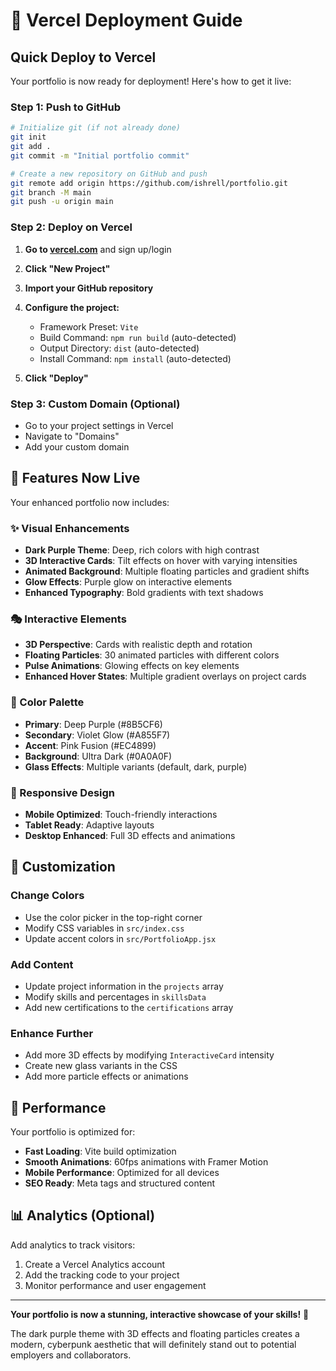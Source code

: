 # 🚀 Vercel Deployment Guide

## Quick Deploy to Vercel

Your portfolio is now ready for deployment! Here's how to get it live:

### Step 1: Push to GitHub
```bash
# Initialize git (if not already done)
git init
git add .
git commit -m "Initial portfolio commit"

# Create a new repository on GitHub and push
git remote add origin https://github.com/ishrell/portfolio.git
git branch -M main
git push -u origin main
```

### Step 2: Deploy on Vercel

1. **Go to [vercel.com](https://vercel.com)** and sign up/login
2. **Click "New Project"**
3. **Import your GitHub repository**
4. **Configure the project:**
   - Framework Preset: `Vite`
   - Build Command: `npm run build` (auto-detected)
   - Output Directory: `dist` (auto-detected)
   - Install Command: `npm install` (auto-detected)

5. **Click "Deploy"**

### Step 3: Custom Domain (Optional)
- Go to your project settings in Vercel
- Navigate to "Domains"
- Add your custom domain

## 🎨 Features Now Live

Your enhanced portfolio now includes:

### ✨ Visual Enhancements
- **Dark Purple Theme**: Deep, rich colors with high contrast
- **3D Interactive Cards**: Tilt effects on hover with varying intensities
- **Animated Background**: Multiple floating particles and gradient shifts
- **Glow Effects**: Purple glow on interactive elements
- **Enhanced Typography**: Bold gradients with text shadows

### 🎭 Interactive Elements
- **3D Perspective**: Cards with realistic depth and rotation
- **Floating Particles**: 30 animated particles with different colors
- **Pulse Animations**: Glowing effects on key elements
- **Enhanced Hover States**: Multiple gradient overlays on project cards

### 🌈 Color Palette
- **Primary**: Deep Purple (#8B5CF6)
- **Secondary**: Violet Glow (#A855F7)
- **Accent**: Pink Fusion (#EC4899)
- **Background**: Ultra Dark (#0A0A0F)
- **Glass Effects**: Multiple variants (default, dark, purple)

### 📱 Responsive Design
- **Mobile Optimized**: Touch-friendly interactions
- **Tablet Ready**: Adaptive layouts
- **Desktop Enhanced**: Full 3D effects and animations

## 🔧 Customization

### Change Colors
- Use the color picker in the top-right corner
- Modify CSS variables in `src/index.css`
- Update accent colors in `src/PortfolioApp.jsx`

### Add Content
- Update project information in the `projects` array
- Modify skills and percentages in `skillsData`
- Add new certifications to the `certifications` array

### Enhance Further
- Add more 3D effects by modifying `InteractiveCard` intensity
- Create new glass variants in the CSS
- Add more particle effects or animations

## 🚀 Performance

Your portfolio is optimized for:
- **Fast Loading**: Vite build optimization
- **Smooth Animations**: 60fps animations with Framer Motion
- **Mobile Performance**: Optimized for all devices
- **SEO Ready**: Meta tags and structured content

## 📊 Analytics (Optional)

Add analytics to track visitors:
1. Create a Vercel Analytics account
2. Add the tracking code to your project
3. Monitor performance and user engagement

---

**Your portfolio is now a stunning, interactive showcase of your skills!** 🎉

The dark purple theme with 3D effects and floating particles creates a modern, cyberpunk aesthetic that will definitely stand out to potential employers and collaborators.
